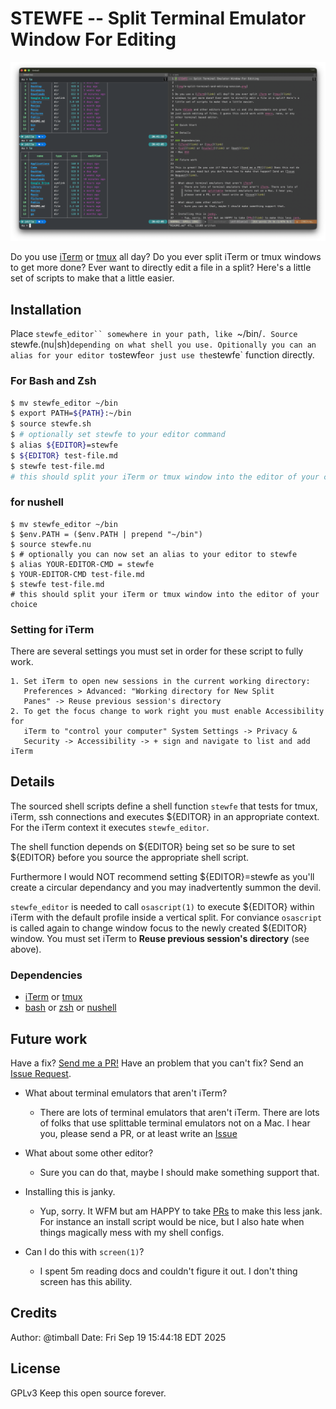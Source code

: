 # STEWFE -- Split Terminal Emulator Window For Editing

![screenshot of stewfe in action](img/a-split-terminal-and-editing-session.png)

Do you use [iTerm](https://iterm2.com/) or
[tmux](https://github.com/tmux/tmux/wiki) all day? Do you ever split iTerm or
tmux windows to get more done? Ever want to directly edit a file in a split?
Here's a little set of scripts to make that a little easier.

## Installation

Place `stewfe_editor`` somewhere in your path, like `~/bin/`. Source
`stewfe.(nu|sh)` depending on what shell you use. Opitionally you can an alias
for your editor to `stewfe` or just use the `stewfe` function directly.

### For Bash and Zsh
```sh
$ mv stewfe_editor ~/bin
$ export PATH=${PATH}:~/bin
$ source stewfe.sh
$ # optionally set stewfe to your editor command
$ alias ${EDITOR}=stewfe
$ ${EDITOR} test-file.md
$ stewfe test-file.md
# this should split your iTerm or tmux window into the editor of your choice
```

### for nushell
```nu
$ mv stewfe_editor ~/bin
$ $env.PATH = ($env.PATH | prepend "~/bin")
$ source stewfe.nu
$ # optionally you can now set an alias to your editor to stewfe
$ alias YOUR-EDITOR-CMD = stewfe
$ YOUR-EDITOR-CMD test-file.md
$ stewfe test-file.md
# this should split your iTerm or tmux window into the editor of your choice
```

### Setting for iTerm
There are several settings you must set in order for these script to fully work.

    1. Set iTerm to open new sessions in the current working directory:
       Preferences > Advanced: "Working directory for New Split
       Panes" -> Reuse previous session's directory
    2. To get the focus change to work right you must enable Accessibility for
       iTerm to "control your computer" System Settings -> Privacy &
       Security -> Accessibility -> + sign and navigate to list and add iTerm

## Details

The sourced shell scripts define a shell function `stewfe` that tests for tmux,
iTerm, ssh connections and executes ${EDITOR} in an appropriate context. For the 
iTerm context it executes `stewfe_editor`. 

The shell function depends on ${EDITOR} being set so be sure to set ${EDITOR}
before you source the appropriate shell script. 

Furthermore I would NOT recommend setting ${EDITOR}=stewfe as you'll create a
circular dependancy and you may inadvertently summon the devil.

`stewfe_editor` is needed to call `osascript(1)` to execute ${EDITOR} within
iTerm with the default profile inside a vertical split. For conviance
`osascript` is called again to change window focus to the newly created
${EDITOR} window. You must set iTerm to **Reuse previous session's directory**
(see above).

### Dependencies

- [iTerm](https://iterm2.com/) or [tmux](https://github.com/tmux/tmux/wiki)
- [bash](https://www.gnu.org/software/bash/) or [zsh](https://www.zsh.org/) or [nushell](https://www.nushell.sh/)

## Future work

Have a fix? [Send me a PR!](link) Have an problem that you can't fix? Send an
[Issue Request](link).

- What about terminal emulators that aren't iTerm?
    - There are lots of terminal emulators that aren't iTerm. There are lots of
      folks that use splittable terminal emulators not on a Mac. I hear you,
      please send a PR, or at least write an [Issue](link)

- What about some other editor?
    - Sure you can do that, maybe I should make something support that.

- Installing this is janky.
    - Yup, sorry. It WFM but am HAPPY to take [PRs](link) to make this less
      jank. For instance an install script would be nice, but I also hate when
      things magically mess with my shell configs.

- Can I do this with `screen(1)`?
    - I spent 5m reading docs and couldn't figure it out. I don't thing screen
      has this ability. 

## Credits

Author: @timball
Date: Fri Sep 19 15:44:18 EDT 2025

## License
GPLv3
Keep this open source forever.
